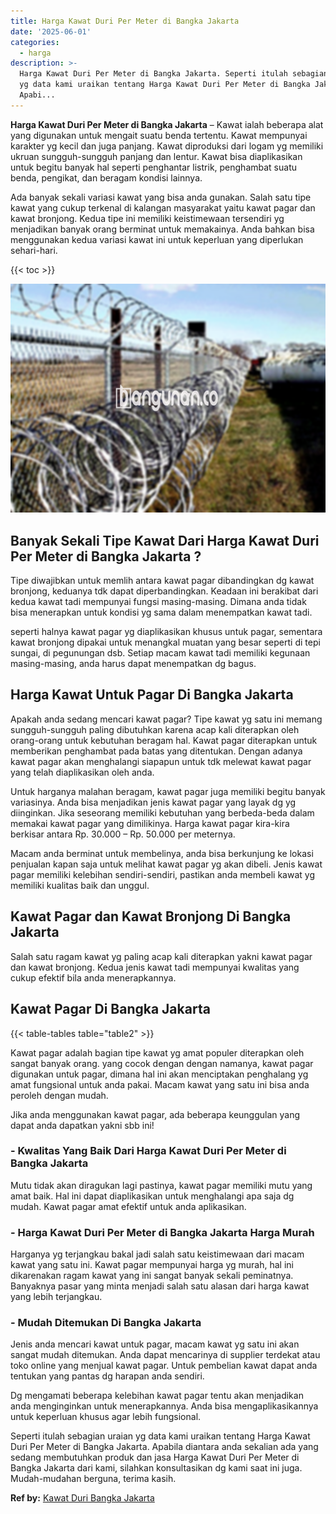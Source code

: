```yaml
---
title: Harga Kawat Duri Per Meter di Bangka Jakarta
date: '2025-06-01'
categories:
  - harga
description: >-
  Harga Kawat Duri Per Meter di Bangka Jakarta. Seperti itulah sebagian uraian
  yg data kami uraikan tentang Harga Kawat Duri Per Meter di Bangka Jakarta.
  Apabi...
---
```


**Harga Kawat Duri Per Meter di Bangka Jakarta** – Kawat ialah beberapa alat yang digunakan untuk mengait suatu benda tertentu. Kawat mempunyai karakter yg kecil dan juga panjang. Kawat diproduksi dari logam yg memiliki ukruan sungguh-sungguh panjang dan lentur. Kawat bisa diaplikasikan untuk begitu banyak hal seperti penghantar listrik, penghambat suatu benda, pengikat, dan beragam kondisi lainnya.

Ada banyak sekali variasi kawat yang bisa anda gunakan. Salah satu tipe kawat yang cukup terkenal di kalangan masyarakat yaitu kawat pagar dan kawat bronjong. Kedua tipe ini memiliki keistimewaan tersendiri yg menjadikan banyak orang berminat untuk memakainya. Anda bahkan bisa menggunakan kedua variasi kawat ini untuk keperluan yang diperlukan sehari-hari.

{{< toc >}}

![Harga Kawat Duri Per Meter di Bangka Jakarta](/images/jual-kawat-murah43.png)

## Banyak Sekali Tipe Kawat Dari Harga Kawat Duri Per Meter di Bangka Jakarta ?

Tipe diwajibkan untuk memlih antara kawat pagar dibandingkan dg kawat bronjong, keduanya tdk dapat diperbandingkan. Keadaan ini berakibat dari kedua kawat tadi mempunyai fungsi masing-masing. Dimana anda tidak bisa menerapkan untuk kondisi yg sama dalam menempatkan kawat tadi.

seperti halnya kawat pagar yg diaplikasikan khusus untuk pagar, sementara kawat bronjong dipakai untuk menangkal muatan yang besar seperti di tepi sungai, di pegunungan dsb. Setiap macam kawat tadi memiliki kegunaan masing-masing, anda harus dapat menempatkan dg bagus.

## Harga Kawat Untuk Pagar Di Bangka Jakarta

Apakah anda sedang mencari kawat pagar? Tipe kawat yg satu ini memang sungguh-sungguh paling dibutuhkan karena acap kali diterapkan oleh orang-orang untuk kebutuhan beragam hal. Kawat pagar diterapkan untuk memberikan penghambat pada batas yang ditentukan. Dengan adanya kawat pagar akan menghalangi siapapun untuk tdk melewat kawat pagar yang telah diaplikasikan oleh anda.

Untuk harganya malahan beragam, kawat pagar juga memiliki begitu banyak variasinya. Anda bisa menjadikan jenis kawat pagar yang layak dg yg diinginkan. Jika seseorang memiliki kebutuhan yang berbeda-beda dalam memakai kawat pagar yang dimilikinya. Harga kawat pagar kira-kira berkisar antara Rp. 30.000 – Rp. 50.000 per meternya.

Macam anda berminat untuk membelinya, anda bisa berkunjung ke lokasi penjualan kapan saja untuk melihat kawat pagar yg akan dibeli. Jenis kawat pagar memiliki kelebihan sendiri-sendiri, pastikan anda membeli kawat yg memiliki kualitas baik dan unggul.

## Kawat Pagar dan Kawat Bronjong Di Bangka Jakarta

Salah satu ragam kawat yg paling acap kali diterapkan yakni kawat pagar dan kawat bronjong. Kedua jenis kawat tadi mempunyai kwalitas yang cukup efektif bila anda menerapkannya.

## Kawat Pagar Di Bangka Jakarta

{{< table-tables table="table2" >}}

Kawat pagar adalah bagian tipe kawat yg amat populer diterapkan oleh sangat banyak orang. yang cocok dengan dengan namanya, kawat pagar digunakan untuk pagar, dimana hal ini akan menciptakan penghalang yg amat fungsional untuk anda pakai. Macam kawat yang satu ini bisa anda peroleh dengan mudah.

Jika anda menggunakan kawat pagar, ada beberapa keunggulan yang dapat anda dapatkan yakni sbb ini!

### \- Kwalitas Yang Baik Dari Harga Kawat Duri Per Meter di Bangka Jakarta

Mutu tidak akan diragukan lagi pastinya, kawat pagar memiliki mutu yang amat baik. Hal ini dapat diaplikasikan untuk menghalangi apa saja dg mudah. Kawat pagar amat efektif untuk anda aplikasikan.

### \- Harga Kawat Duri Per Meter di Bangka Jakarta Harga Murah

Harganya yg terjangkau bakal jadi salah satu keistimewaan dari macam kawat yang satu ini. Kawat pagar mempunyai harga yg murah, hal ini dikarenakan ragam kawat yang ini sangat banyak sekali peminatnya. Banyaknya pasar yang minta menjadi salah satu alasan dari harga kawat yang lebih terjangkau.

### \- Mudah Ditemukan Di Bangka Jakarta

Jenis anda mencari kawat untuk pagar, macam kawat yg satu ini akan sangat mudah ditemukan. Anda dapat mencarinya di supplier terdekat atau toko online yang menjual kawat pagar. Untuk pembelian kawat dapat anda tentukan yang pantas dg harapan anda sendiri.

Dg mengamati beberapa kelebihan kawat pagar tentu akan menjadikan anda menginginkan untuk menerapkannya. Anda bisa mengaplikasikannya untuk keperluan khusus agar lebih fungsional.

Seperti itulah sebagian uraian yg data kami uraikan tentang Harga Kawat Duri Per Meter di Bangka Jakarta. Apabila diantara anda sekalian ada yang sedang membutuhkan produk dan jasa Harga Kawat Duri Per Meter di Bangka Jakarta dari kami, silahkan konsultasikan dg kami saat ini juga. Mudah-mudahan berguna, terima kasih.

**Ref by:** [Kawat Duri Bangka Jakarta](https://id.wikipedia.org/wiki/Kawat)
